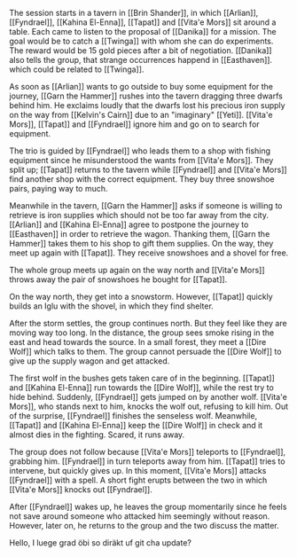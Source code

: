 The session starts in a tavern in [[Brin Shander]], in which [[Arlian]], [[Fyndrael]], [[Kahina El-Enna]], [[Tapat]] and [[Vita'e Mors]] sit around a table. Each came to listen to the proposal of [[Danika]] for a mission. The goal would be to catch a [[Twinga]] with whom she can do experiments. The reward would be 15 gold pieces after a bit of negotiation. [[Danika]] also tells the group, that strange occurrences happend in [[Easthaven]]. which could be related to [[Twinga]].

As soon as [[Arlian]] wants to go outside to buy some equipment for the journey, [[Garn the Hammer]] rushes into the tavern dragging three dwarfs behind him. He exclaims loudly that the dwarfs lost his precious iron supply on the way from [[Kelvin's Cairn]] due to an "imaginary" [[Yeti]]. [[Vita'e Mors]], [[Tapat]] and [[Fyndrael]] ignore him and go on to search for equipment.

The trio is guided by [[Fyndrael]] who leads them to a shop with fishing equipment since he misunderstood the wants from [[Vita'e Mors]]. They split up; [[Tapat]] returns to the tavern while [[Fyndrael]] and [[Vita'e Mors]] find another shop with the correct equipment. They buy three snowshoe pairs, paying way to much.

Meanwhile in the tavern, [[Garn the Hammer]] asks if someone is willing to retrieve is iron supplies which should not be too far away from the city. [[Arlian]] and [[Kahina El-Enna]] agree to postpone the journey to [[Easthaven]] in order to retrieve the wagon. Thanking them, [[Garn the Hammer]] takes them to his shop to gift them supplies. On the way, they meet up again with [[Tapat]]. They receive snowshoes and a shovel for free.

The whole group meets up again on the way north and [[Vita'e Mors]] throws away the pair of snowshoes he bought for [[Tapat]].

On the way north, they get into a snowstorm. However, [[Tapat]] quickly builds an Iglu with the shovel, in which they find shelter.

After the storm settles, the group continues north. But they feel like they are moving way too long. In the distance, the group sees smoke rising in the east and head towards the source. In a small forest, they meet a [[Dire Wolf]] which talks to them. The group cannot persuade the [[Dire Wolf]] to give up the supply wagon and get attacked. 

The first wolf in the bushes gets taken care of in the beginning. [[Tapat]] and [[Kahina El-Enna]] run towards the [[Dire Wolf]], while the rest try to hide behind. Suddenly, [[Fyndrael]] gets jumped on by another wolf. [[Vita'e Mors]], who stands next to him, knocks the wolf out, refusing to kill him. Out of the surprise, [[Fyndrael]] finishes the senseless wolf. Meanwhile, [[Tapat]] and [[Kahina El-Enna]] keep the [[Dire Wolf]] in check and it almost dies in the fighting. Scared, it runs away. 

The group does not follow because [[Vita'e Mors]] teleports to [[Fyndrael]], grabbing him. [[Fyndrael]] in turn teleports away from him. [[Tapat]] tries to intervene, but quickly gives up. In this moment, [[Vita'e Mors]] attacks [[Fyndrael]] with a spell. A short fight erupts between the two in which [[Vita'e Mors]] knocks out [[Fyndrael]]. 

After [[Fyndrael]] wakes up, he leaves the group momentarily since he feels not save around someone who attacked him seemingly without reason. However, later on, he returns to the group and the two discuss the matter. 

Hello, I luege grad öbi so diräkt uf git cha update?


